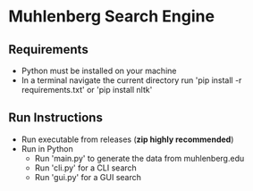 # Muhlenberg Search Engine

## Requirements

- Python must be installed on your machine
- In a terminal navigate the current directory run 'pip install -r requirements.txt' or 'pip install nltk'

## Run Instructions
- Run executable from releases (**zip highly recommended**)
- Run in Python
  - Run 'main.py' to generate the data from muhlenberg.edu
  - Run 'cli.py' for a CLI search
  - Run 'gui.py' for a GUI search
